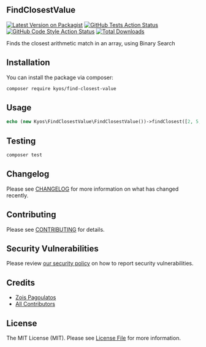 ## FindClosestValue

[![Latest Version on Packagist](https://img.shields.io/packagist/v/kyos/find-closest-value.svg?style=flat-square)](https://packagist.org/packages/kyos/find-closest-value)
[![GitHub Tests Action Status](https://img.shields.io/github/workflow/status/kyosenergy/find-closest-value/run-tests?label=tests)](https://github.com/kyosenergy/find-closest-value/actions?query=workflow%3ATests+branch%3Amaster)
[![GitHub Code Style Action Status](https://img.shields.io/github/workflow/status/kyosenergy/find-closest-value/Check%20&%20fix%20styling?label=code%20style)](https://github.com/kyosenergy/find-closest-value/actions?query=workflow%3A"Check+%26+fix+styling"+branch%3Amaster)
[![Total Downloads](https://img.shields.io/packagist/dt/kyos/find-closest-value.svg?style=flat-square)](https://packagist.org/packages/kyos/find-closest-value)

Finds the closest arithmetic match in an array, using Binary Search

## Installation

You can install the package via composer:

```bash
composer require kyos/find-closest-value
```

## Usage

```php
echo (new Kyos\FindClosestValue\FindClosestValue())->findClosest([2, 5, 9], 4); // 5
```

## Testing

```bash
composer test
```

## Changelog

Please see [CHANGELOG](CHANGELOG.md) for more information on what has changed recently.

## Contributing

Please see [CONTRIBUTING](.github/CONTRIBUTING.md) for details.

## Security Vulnerabilities

Please review [our security policy](../../security/policy) on how to report security vulnerabilities.

## Credits

- [Zois Pagoulatos](https://github.com/kyosenergy)
- [All Contributors](../../contributors)

## License

The MIT License (MIT). Please see [License File](LICENSE.md) for more information.
